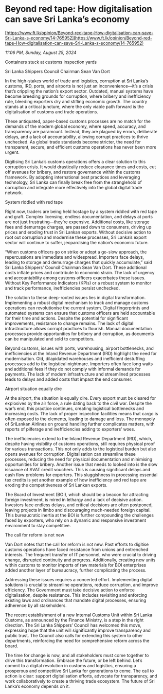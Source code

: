 # Beyond red tape: How digitalisation can save Sri Lanka’s economy

[https://www.ft.lk/opinion/Beyond-red-tape-How-digitalisation-can-save-Sri-Lanka-s-economy/14-765952](https://www.ft.lk/opinion/Beyond-red-tape-How-digitalisation-can-save-Sri-Lanka-s-economy/14-765952)

*11:06 PM, Sunday, August 25, 2024*

Containers stuck at customs inspection yards

Sri Lanka Shippers Council Chairman Sean Van Dort

In the high-stakes world of trade and logistics, corruption at Sri Lanka’s customs, IRD, ports, and airports is not just an inconvenience—it’s a crisis that’s crippling the nation’s export sector. Outdated, manual systems have become breeding grounds for corruption, where bribery and inefficiency rule, bleeding exporters dry and stifling economic growth. The country stands at a critical juncture, where the only viable path forward is the digitalisation of customs and trade operations.

These antiquated, paper-based customs processes are no match for the demands of the modern global economy, where speed, accuracy, and transparency are paramount. Instead, they are plagued by errors, deliberate delays, and a lack of accountability, allowing corrupt practices to thrive unchecked. As global trade standards become stricter, the need for transparent, secure, and efficient customs operations has never been more urgent.

Digitising Sri Lanka’s customs operations offers a clear solution to this corruption crisis. It would drastically reduce clearance times and costs, cut off avenues for bribery, and restore governance within the customs framework. By adopting international best practices and leveraging technology, Sri Lanka can finally break free from the stranglehold of corruption and integrate more effectively into the global digital trade network.

System riddled with red tape

Right now, traders are being held hostage by a system riddled with red tape and graft. Complex licensing, endless documentation, and delays at ports are not just frustrating—they’re expensive. Additional costs, like storage fees and demurrage charges, are passed down to consumers, driving up prices and eroding trust in Sri Lankan exports. Without decisive action to root out corruption and modernise these processes, Sri Lanka’s export sector will continue to suffer, jeopardising the nation’s economic future.

“When customs officers go on strike or adopt a go-slow approach, the repercussions are immediate and widespread. Importers face delays, leading to storage and demurrage charges that quickly accumulate,” said Sri Lanka Shippers’ Council Chairman Sean Van Dort. These additional costs inflate prices and contribute to economic strain. The lack of urgency and accountability among customs officers exacerbates these issues. Without Key Performance Indicators (KPIs) or a robust system to monitor and track performance, inefficiencies persist unchecked.

The solution to these deep-rooted issues lies in digital transformation. Implementing a robust digital mechanism to track and manage customs operations can revolutionise the current system. Digital fingerprints and automated systems can ensure that customs officers are held accountable for their time and actions. Despite the potential for significant improvements, resistance to change remains. The lack of digital infrastructure allows corrupt practices to flourish. Manual documentation processes provide opportunities for bribery and corruption, as documents can be manipulated and sold to competitors.

Beyond customs, issues with ports, warehousing, airport bottlenecks, and inefficiencies at the Inland Revenue Department (IRD) highlight the need for modernisation. Old, dilapidated warehouses and inefficient destuffing processes add to the logistical nightmare. Importers often face long waits and additional fees if they do not comply with informal demands for payments. The lack of modern infrastructure and streamlined processes leads to delays and added costs that impact the end consumer.

Airport situation equally dire

At the airport, the situation is equally dire. Every export must be cleared for explosives by the air force, a rule dating back to the civil war. Despite the war’s end, this practice continues, creating logistical bottlenecks and increasing costs. The lack of proper inspection facilities means that cargo is often exposed to the elements, leading to damage and loss. The monopoly of SriLankan Airlines on ground handling further complicates matters, with reports of pilferage and inefficiencies adding to exporters’ woes.

The inefficiencies extend to the Inland Revenue Department (IRD), which, despite having visibility of customs operations, still requires physical proof for various transactions. This not only adds to the logistical burden but also opens avenues for corruption. Digitalisation can streamline these processes, reducing the need for physical documentation and minimising opportunities for bribery. Another issue that needs to looked into is the slow issuance of SVAT credit vouchers. This is causing significant delays and cash flow problems for exporters. This sluggishness in processing essential tax credits is yet another example of how inefficiency and red tape are eroding the competitiveness of Sri Lankan exports.

The Board of Investment (BOI), which should be a beacon for attracting foreign investment, is mired in lethargy and a lack of decisive action. Investors face endless delays, and critical decisions are often postponed, leaving projects in limbo and discouraging much-needed foreign capital. This bureaucratic inertia at the BOI is further compounding the challenges faced by exporters, who rely on a dynamic and responsive investment environment to stay competitive.

The call for reform is not new

Van Dort notes that the call for reform is not new. Past efforts to digitise customs operations have faced resistance from unions and entrenched interests. The frequent transfer of IT personnel, who were crucial to driving change, disrupted continuity and progress. Additionally, creating new units within customs to monitor imports of raw materials for BOI enterprises added another layer of bureaucracy, further complicating the process.

Addressing these issues requires a concerted effort. Implementing digital solutions is crucial to streamline operations, reduce corruption, and improve efficiency. The Government must take decisive action to enforce digitalisation, despite resistance. This includes revisiting and enforcing existing laws and ordinances that mandate digital processes, ensuring adherence by all stakeholders.

The recent establishment of a new Internal Customs Unit within Sri Lanka Customs, as announced by the Finance Ministry, is a step in the right direction. The Sri Lanka Shippers’ Council has welcomed this move, expressing hope that the unit will significantly improve transparency and public trust. The Council also calls for extending this system to other departments, reinforcing the need for comprehensive reform across the board.

The time for change is now, and all stakeholders must come together to drive this transformation. Embrace the future, or be left behind. Let’s commit to a digital revolution in customs and logistics, ensuring a prosperous and competitive Sri Lanka for generations to come. The call to action is clear: support digitalisation efforts, advocate for transparency, and work collaboratively to create a thriving trade ecosystem. The future of Sri Lanka’s economy depends on it.

